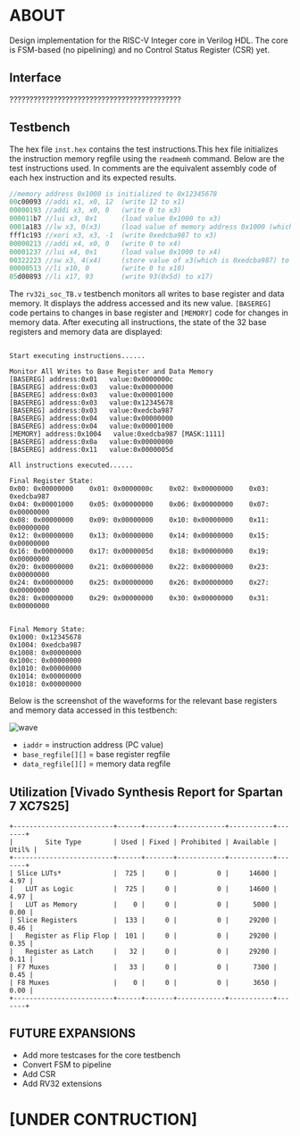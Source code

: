# ABOUT
Design implementation for the RISC-V Integer core in Verilog HDL. The core is FSM-based (no pipelining) and no Control Status Register (CSR) yet.
 
## Interface   
???????????????????????????????????????????  

## Testbench
The hex file `inst.hex` contains the test instructions.This hex file initializes the instruction memory regfile using the `readmemh` command. Below are the test instructions used. In comments are the equivalent assembly code of each hex instruction and its expected results.

```verilog
//memory address 0x1000 is initialized to 0x12345678
00c00093 //addi x1, x0, 12  (write 12 to x1)
00000193 //addi x3, x0, 0   (write 0 to x3)
000011b7 //lui x3, 0x1      (load value 0x1000 to x3)
0001a183 //lw x3, 0(x3)     (load value of memory address 0x1000 (which is 0x12345678) to x3) 
fff1c193 //xori x3, x3, -1  (write 0xedcba987 to x3)
00000213 //addi x4, x0, 0   (write 0 to x4)
00001237 //lui x4, 0x1      (load value 0x1000 to x4)
00322223 //sw x3, 4(x4)     (store value of x3(which is 0xedcba987) to memory address 0x1000+4 or 0x1004
00000513 //li x10, 0        (write 0 to x10)
05d00893 //li x17, 93       (write 93(0x5d) to x17)
```

The `rv32i_soc_TB.v` testbench monitors all writes to base register and data memory. It displays the address accessed and its new value. `[BASEREG]` code pertains to changes in base register and `[MEMORY]` code for changes in memory data. After executing all instructions, the state of the 32 base registers and memory data are displayed:
```

Start executing instructions......

Monitor All Writes to Base Register and Data Memory
[BASEREG] address:0x01   value:0x0000000c
[BASEREG] address:0x03   value:0x00000000
[BASEREG] address:0x03   value:0x00001000
[BASEREG] address:0x03   value:0x12345678
[BASEREG] address:0x03   value:0xedcba987
[BASEREG] address:0x04   value:0x00000000
[BASEREG] address:0x04   value:0x00001000
[MEMORY] address:0x1004   value:0xedcba987 [MASK:1111]
[BASEREG] address:0x0a   value:0x00000000
[BASEREG] address:0x11   value:0x0000005d

All instructions executed......

Final Register State:
0x00: 0x00000000	0x01: 0x0000000c	0x02: 0x00000000	0x03: 0xedcba987	
0x04: 0x00001000	0x05: 0x00000000	0x06: 0x00000000	0x07: 0x00000000	
0x08: 0x00000000	0x09: 0x00000000	0x10: 0x00000000	0x11: 0x00000000	
0x12: 0x00000000	0x13: 0x00000000	0x14: 0x00000000	0x15: 0x00000000	
0x16: 0x00000000	0x17: 0x0000005d	0x18: 0x00000000	0x19: 0x00000000	
0x20: 0x00000000	0x21: 0x00000000	0x22: 0x00000000	0x23: 0x00000000	
0x24: 0x00000000	0x25: 0x00000000	0x26: 0x00000000	0x27: 0x00000000	
0x28: 0x00000000	0x29: 0x00000000	0x30: 0x00000000	0x31: 0x00000000	


Final Memory State:
0x1000: 0x12345678
0x1004: 0xedcba987
0x1008: 0x00000000
0x100c: 0x00000000
0x1010: 0x00000000
0x1014: 0x00000000
0x1018: 0x00000000
```
Below is the screenshot of the waveforms for the relevant base registers and memory data accessed in this testbench:  

![wave](https://user-images.githubusercontent.com/87559347/156799580-2dc78eed-1ef1-4cf0-a64a-b182b0725628.png)  
 - `iaddr` = instruction address (PC value)  
 - `base_regfile[][]` = base register regfile  
 - `data_regfile[][]` = memory data regfile  

## Utilization [Vivado Synthesis Report for Spartan 7 XC7S25]  
```
+-------------------------+------+-------+------------+-----------+-------+  
|        Site Type        | Used | Fixed | Prohibited | Available | Util% |  
+-------------------------+------+-------+------------+-----------+-------+  
| Slice LUTs*             |  725 |     0 |          0 |     14600 |  4.97 |  
|   LUT as Logic          |  725 |     0 |          0 |     14600 |  4.97 |  
|   LUT as Memory         |    0 |     0 |          0 |      5000 |  0.00 |  
| Slice Registers         |  133 |     0 |          0 |     29200 |  0.46 |   
|   Register as Flip Flop |  101 |     0 |          0 |     29200 |  0.35 |  
|   Register as Latch     |   32 |     0 |          0 |     29200 |  0.11 |  
| F7 Muxes                |   33 |     0 |          0 |      7300 |  0.45 |  
| F8 Muxes                |    0 |     0 |          0 |      3650 |  0.00 |  
+-------------------------+------+-------+------------+-----------+-------+  
```

## FUTURE EXPANSIONS
 - Add more testcases for the core testbench  
 - Convert FSM to pipeline   
 - Add CSR
 - Add RV32 extensions
 
# [UNDER CONTRUCTION]
